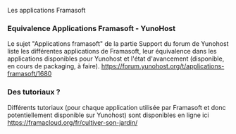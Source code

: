 Les applications Framasoft

### Equivalence Applications Framasoft - YunoHost

Le sujet "Applications framasoft" de la partie Support du forum de Yunohost liste les différentes applications de Framasoft, leur équivalence dans les applications disponibles pour Yunohost et l'état d'avancement (disponible, en cours de packaging, à faire).
https://forum.yunohost.org/t/applications-framasoft/1680

### Des tutoriaux ?

Différents tutoriaux (pour chaque application utilisée par Framasoft et donc potentiellement disponible sur Yunohost) sont disponibles en ligne ici https://framacloud.org/fr/cultiver-son-jardin/
